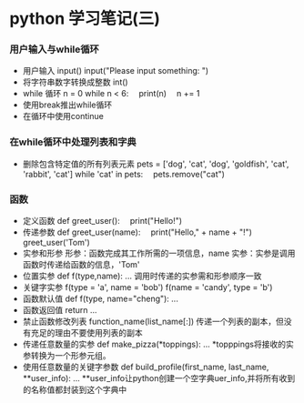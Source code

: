 python 学习笔记(三)
================
### 用户输入与while循环
* 用户输入
input()
input("Please input something: ")
* 将字符串数字转换成整数
int()
* while 循环
n = 0
while n < 6:
&emsp;print(n)
&emsp;n += 1
* 使用break推出while循环
* 在循环中使用continue

### 在while循环中处理列表和字典
* 删除包含特定值的所有列表元素
pets = ['dog', 'cat', 'dog', 'goldfish', 'cat', 'rabbit', 'cat']
while 'cat' in pets:
&emsp;pets.remove("cat")

### 函数
* 定义函数
def greet_user():
&emsp;print("Hello!")
* 传递参数
def greet_user(name):
&emsp;print("Hello," + name + "!")
greet_user('Tom')
* 实参和形参
形参：函数完成其工作所需的一项信息，name
实参：实参是调用函数时传递给函数的信息，'Tom'
* 位置实参
def f(type,name):
...
调用时传递的实参需和形参顺序一致
* 关键字实参
f(type = 'a', name = 'bob')
f(name = 'candy', type = 'b')
* 函数默认值
def f(type, name="cheng"):
...
* 函数返回值
return ...
* 禁止函数修改列表
function_name(list_name[:])
传递一个列表的副本，但没有充足的理由不要使用列表的副本
* 传递任意数量的实参
def make_pizza(\*toppings):
...
\*topppings将接收的实参转换为一个形参元组。
* 使用任意数量的关键字参数
def build_profile(first_name, last_name, \*\*user_info):
...
\*\*user_info让python创建一个空字典uer_info,并将所有收到的名称值都封装到这个字典中
